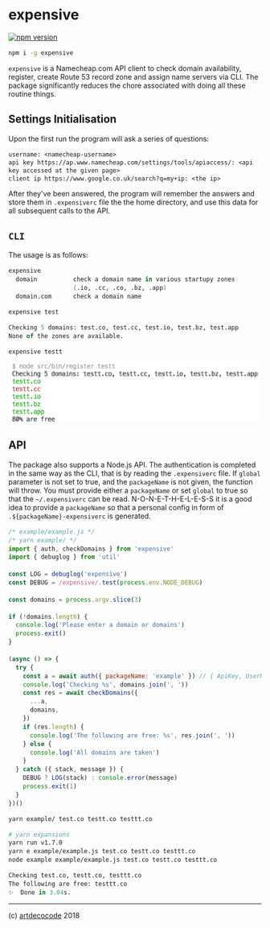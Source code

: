 # expensive

[![npm version](https://badge.fury.io/js/expensive.svg)](https://badge.fury.io/js/expensive)

```sh
npm i -g expensive
```

`expensive` is a Namecheap.com API client to check domain availability, register, create Route 53 record zone and assign name servers via CLI. The package significantly reduces the chore associated with doing all these routine things.

## Settings Initialisation

Upon the first run the program will ask a series of questions:

```
username: <namecheap-username>
api key https://ap.www.namecheap.com/settings/tools/apiaccess/: <api key accessed at the given page>
client ip https://www.google.co.uk/search?q=my+ip: <the ip>
```

After they've been answered, the program will remember the answers and store them in `.expensiverc` file the the home directory, and use this data for all subsequent calls to the API.

## `CLI`

The usage is as follows:

```fs
expensive
  domain          check a domain name in various startupy zones
                  (.io, .cc, .co, .bz, .app)
  domain.com      check a domain name
```

```sh
expensive test
```

```fs
Checking 5 domains: test.co, test.cc, test.io, test.bz, test.app
None of the zones are available.
```


```sh
expensive testt
```

![output for testt query](doc/testt.png)

## API

The package also supports a Node.js API. The authentication is completed in the same way as the CLI, that is by reading the `.expensiverc` file. If `global` parameter is not set to true, and the `packageName` is not given, the function will throw. You must provide either a `packageName` or set `global` to true so that the `~/.expensiverc` can be read. N-O-N-E-T-H-E-L-E-S-S it is a good idea to provide a `packageName` so that a personal config in form of `.${packageName}-expensiverc` is generated.

```js
/* example/example.js */
/* yarn example/ */
import { auth, checkDomains } from 'expensive'
import { debuglog } from 'util'

const LOG = debuglog('expensive')
const DEBUG = /expensive/.test(process.env.NODE_DEBUG)

const domains = process.argv.slice(3)

if (!domains.length) {
  console.log('Please enter a domain or domains')
  process.exit()
}

(async () => {
  try {
    const a = await auth({ packageName: 'example' }) // { ApiKey, UserName, ClientIp }
    console.log('Checking %s', domains.join(', '))
    const res = await checkDomains({
      ...a,
      domains,
    })
    if (res.length) {
      console.log('The following are free: %s', res.join(', '))
    } else {
      console.log('All domains are taken')
    }
  } catch ({ stack, message }) {
    DEBUG ? LOG(stack) : console.error(message)
    process.exit(1)
  }
})()
```

```sh
yarn example/ test.co testt.co testtt.co
```

```sh
# yarn expansions
yarn run v1.7.0
yarn e example/example.js test.co testt.co testtt.co
node example example/example.js test.co testt.co testtt.co
```

```fs
Checking test.co, testt.co, testtt.co
The following are free: testtt.co
✨  Done in 3.04s.
```

---

(c) [artdecocode][1] 2018

[1]: https://artdeco.bz

